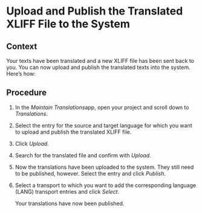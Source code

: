 <!-- loioef1faa87e3004698a977d41880d86084 -->

# Upload and Publish the Translated XLIFF File to the System



## Context

Your texts have been translated and a new XLIFF file has been sent back to you. You can now upload and publish the translated texts into the system. Here’s how:



## Procedure

1.  In the *Maintain Translations*app, open your project and scroll down to *Translations*.

2.  Select the entry for the source and target language for which you want to upload and publish the translated XLIFF file.

3.  Click *Upload*.

4.  Search for the translated file and confirm with *Upload*.

5.  Now the translations have been uploaded to the system. They still need to be published, however. Select the entry and click *Publish*.

6.  Select a transport to which you want to add the corresponding language \(LANG\) transport entries and click *Select*.

    Your translations have now been published.


